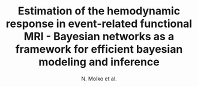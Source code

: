 ---
cat: gaia
subcat: architecture
bestof: false
author: N. Molko et al.
title: Estimation of the hemodynamic response in event-related functional MRI  - Bayesian networks as a framework for efficient bayesian modeling and inference
journal: IEEE transactions of Medical Imaging
year: 2004
type: article
---